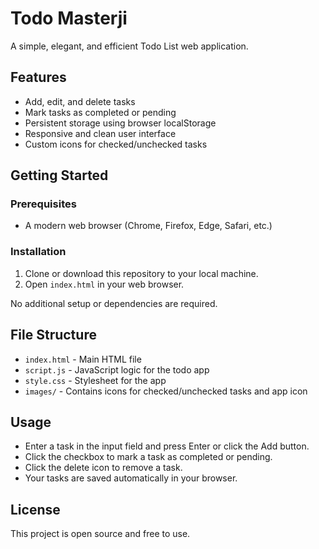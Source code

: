 # Todo Masterji

A simple, elegant, and efficient Todo List web application.

## Features

- Add, edit, and delete tasks
- Mark tasks as completed or pending
- Persistent storage using browser localStorage
- Responsive and clean user interface
- Custom icons for checked/unchecked tasks

## Getting Started

### Prerequisites

- A modern web browser (Chrome, Firefox, Edge, Safari, etc.)

### Installation

1. Clone or download this repository to your local machine.
2. Open `index.html` in your web browser.

No additional setup or dependencies are required.

## File Structure

- `index.html` - Main HTML file
- `script.js` - JavaScript logic for the todo app
- `style.css` - Stylesheet for the app
- `images/` - Contains icons for checked/unchecked tasks and app icon

## Usage

- Enter a task in the input field and press Enter or click the Add button.
- Click the checkbox to mark a task as completed or pending.
- Click the delete icon to remove a task.
- Your tasks are saved automatically in your browser.

## License

This project is open source and free to use.

